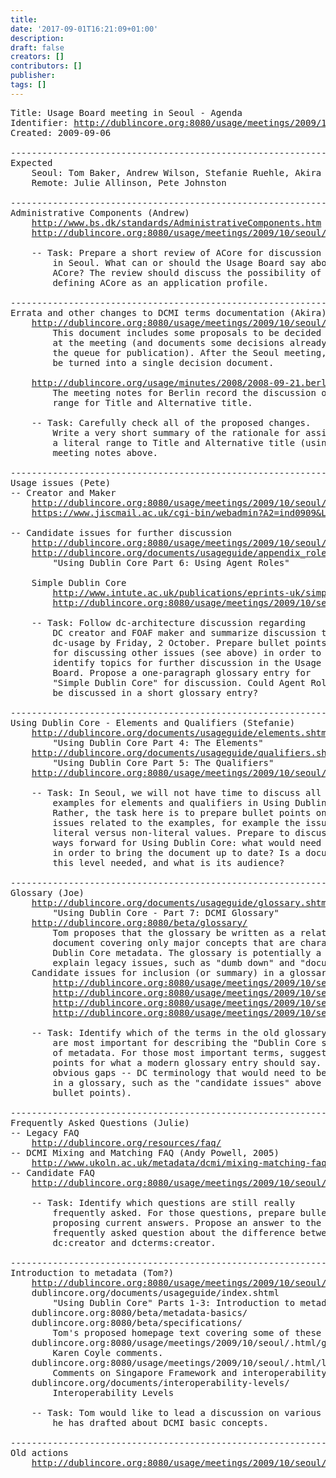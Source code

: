 ```yaml
---
title: 
date: '2017-09-01T16:21:09+01:00'
description: 
draft: false
creators: []
contributors: []
publisher: 
tags: []
---
```


<pre>
Title: Usage Board meeting in Seoul - Agenda
Identifier: <a href="http://dublincore.org:8080/usage/meetings/2009/10/seoul/.index.html">http://dublincore.org:8080/usage/meetings/2009/10/seoul/</a>
Created: 2009-09-06

----------------------------------------------------------------------
Expected
    Seoul: Tom Baker, Andrew Wilson, Stefanie Ruehle, Akira Miyazawa, Joe Tennis
    Remote: Julie Allinson, Pete Johnston

----------------------------------------------------------------------
Administrative Components (Andrew)
    <a href="http://www.bs.dk/standards/AdministrativeComponents.htm">http://www.bs.dk/standards/AdministrativeComponents.htm</a>
    <a href="http://dublincore.org:8080/usage/meetings/2009/10/seoul/.html/acore-email-digest.html">http://dublincore.org:8080/usage/meetings/2009/10/seoul/.html/acore-email-digest.html</a>

    -- Task: Prepare a short review of ACore for discussion
        in Seoul. What can or should the Usage Board say about
        ACore? The review should discuss the possibility of
        defining ACore as an application profile.

----------------------------------------------------------------------
Errata and other changes to DCMI terms documentation (Akira)
    <a href="http://dublincore.org:8080/usage/meetings/2009/10/seoul/.html/errata.html">http://dublincore.org:8080/usage/meetings/2009/10/seoul/.html/errata.html</a>
        This document includes some proposals to be decided formally 
        at the meeting (and documents some decisions already and in 
        the queue for publication). After the Seoul meeting, this will
        be turned into a single decision document.

    <a href="http://dublincore.org/usage/minutes/2008/2008-09-21.berlin-5Etc.html">http://dublincore.org/usage/minutes/2008/2008-09-21.berlin-5Etc.html</a>
        The meeting notes for Berlin record the discussion of the literal
        range for Title and Alternative title.

    -- Task: Carefully check all of the proposed changes.
        Write a very short summary of the rationale for assigning
        a literal range to Title and Alternative title (using the 
        meeting notes above.

----------------------------------------------------------------------
Usage issues (Pete)
-- Creator and Maker
    <a href="http://dublincore.org:8080/usage/meetings/2009/10/seoul/.html/dccreator.html">http://dublincore.org:8080/usage/meetings/2009/10/seoul/.html/dccreator.html</a>
    <a href="https://www.jiscmail.ac.uk/cgi-bin/webadmin?A2=ind0909&amp;L=DC-ARCHITECTURE&amp;P=24982">https://www.jiscmail.ac.uk/cgi-bin/webadmin?A2=ind0909&amp;L=DC-ARCHITECTURE&amp;P=24982</a>

-- Candidate issues for further discussion
    <a href="http://dublincore.org:8080/usage/meetings/2009/10/seoul/.html/dcidentifier.html">http://dublincore.org:8080/usage/meetings/2009/10/seoul/.html/dcidentifier.html</a>
    <a href="http://dublincore.org/documents/usageguide/appendix_roles.shtml">http://dublincore.org/documents/usageguide/appendix_roles.shtml</a>
        "Using Dublin Core Part 6: Using Agent Roles"

    Simple Dublin Core
        <a href="http://www.intute.ac.uk/publications/eprints-uk/simpledc-guidelines.html">http://www.intute.ac.uk/publications/eprints-uk/simpledc-guidelines.html</a>
        <a href="http://dublincore.org:8080/usage/meetings/2009/10/seoul/.html/simpledc.html">http://dublincore.org:8080/usage/meetings/2009/10/seoul/.html/simpledc.html</a>

    -- Task: Follow dc-architecture discussion regarding
        DC creator and FOAF maker and summarize discussion to
        dc-usage by Friday, 2 October. Prepare bullet points
        for discussing other issues (see above) in order to
        identify topics for further discussion in the Usage
        Board. Propose a one-paragraph glossary entry for
        "Simple Dublin Core" for discussion. Could Agent Roles
        be discussed in a short glossary entry?

----------------------------------------------------------------------
Using Dublin Core - Elements and Qualifiers (Stefanie)
    <a href="http://dublincore.org/documents/usageguide/elements.shtml">http://dublincore.org/documents/usageguide/elements.shtml</a>
        "Using Dublin Core Part 4: The Elements"
    <a href="http://dublincore.org/documents/usageguide/qualifiers.shtml">http://dublincore.org/documents/usageguide/qualifiers.shtml</a>
        "Using Dublin Core Part 5: The Qualifiers"
    <a href="http://dublincore.org:8080/usage/meetings/2009/10/seoul/.html/usingdc.html">http://dublincore.org:8080/usage/meetings/2009/10/seoul/.html/usingdc.html</a>

    -- Task: In Seoul, we will not have time to discuss all of the 
        examples for elements and qualifiers in Using Dublin Core.
        Rather, the task here is to prepare bullet points on general
        issues related to the examples, for example the issue of
        literal versus non-literal values. Prepare to discuss possible
        ways forward for Using Dublin Core: what would need to be done
        in order to bring the document up to date? Is a document at
        this level needed, and what is its audience?

----------------------------------------------------------------------
Glossary (Joe)
    <a href="http://dublincore.org/documents/usageguide/glossary.shtml">http://dublincore.org/documents/usageguide/glossary.shtml</a>
        "Using Dublin Core - Part 7: DCMI Glossary" 
    <a href="http://dublincore.org:8080/beta/glossary/">http://dublincore.org:8080/beta/glossary/</a>
        Tom proposes that the glossary be written as a relatively short
        document covering only major concepts that are characteristic of
        Dublin Core metadata. The glossary is potentially a good place to
        explain legacy issues, such as "dumb down" and "document-like object".
    Candidate issues for inclusion (or summary) in a glossary:
        <a href="http://dublincore.org:8080/usage/meetings/2009/10/seoul/.html/dumbdown.html">http://dublincore.org:8080/usage/meetings/2009/10/seoul/.html/dumbdown.html</a>
        <a href="http://dublincore.org:8080/usage/meetings/2009/10/seoul/DumbDownNotes.htm">http://dublincore.org:8080/usage/meetings/2009/10/seoul/DumbDownNotes.htm</a>
        <a href="http://dublincore.org:8080/usage/meetings/2009/10/seoul/.html/dlo.html">http://dublincore.org:8080/usage/meetings/2009/10/seoul/.html/dlo.html</a>
        <a href="http://dublincore.org:8080/usage/meetings/2009/10/seoul/IssuesWithCoverage.htm">http://dublincore.org:8080/usage/meetings/2009/10/seoul/IssuesWithCoverage.htm</a>

    -- Task: Identify which of the terms in the old glossary
        are most important for describing the "Dublin Core style"
        of metadata. For those most important terms, suggest bullet
        points for what a modern glossary entry should say. Flag any
        obvious gaps -- DC terminology that would need to be covered
        in a glossary, such as the "candidate issues" above (and suggest
        bullet points).

----------------------------------------------------------------------
Frequently Asked Questions (Julie)
-- Legacy FAQ
    <a href="http://dublincore.org/resources/faq/">http://dublincore.org/resources/faq/</a>
-- DCMI Mixing and Matching FAQ (Andy Powell, 2005)
    <a href="http://www.ukoln.ac.uk/metadata/dcmi/mixing-matching-faq/">http://www.ukoln.ac.uk/metadata/dcmi/mixing-matching-faq/</a>
-- Candidate FAQ
    <a href="http://dublincore.org:8080/usage/meetings/2009/10/seoul/.html/range.html">http://dublincore.org:8080/usage/meetings/2009/10/seoul/.html/range.html</a>

    -- Task: Identify which questions are still really
        frequently asked. For those questions, prepare bullet points
        proposing current answers. Propose an answer to the
        frequently asked question about the difference between
        dc:creator and dcterms:creator.

----------------------------------------------------------------------
Introduction to metadata (Tom?)
    <a href="http://dublincore.org:8080/usage/meetings/2009/10/seoul/dublincore-org-beta-pages.pdf">http://dublincore.org:8080/usage/meetings/2009/10/seoul/dublincore-org-beta-pages.pdf</a>
    dublincore.org/documents/usageguide/index.shtml
        "Using Dublin Core" Parts 1-3: Introduction to metadata
    dublincore.org:8080/beta/metadata-basics/
    dublincore.org:8080/beta/specifications/
        Tom's proposed homepage text covering some of these issues.
    dublincore.org:8080/usage/meetings/2009/10/seoul/.html/general.html
        Karen Coyle comments.
    dublincore.org:8080/usage/meetings/2009/10/seoul/.html/levels.html
        Comments on Singapore Framework and interoperability level issues.
    dublincore.org/documents/interoperability-levels/
        Interoperability Levels

    -- Task: Tom would like to lead a discussion on various texts
        he has drafted about DCMI basic concepts.

----------------------------------------------------------------------
Old actions
    <a href="http://dublincore.org:8080/usage/meetings/2009/10/seoul/.html/oldactions.html">http://dublincore.org:8080/usage/meetings/2009/10/seoul/.html/oldactions.html</a>
</pre>
